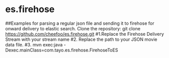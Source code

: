 # es.firehose
##Examples for parsing a regular json file and sending it to firehose for onward delivery to elastic search.
Clone the repository: git clone https://github.com/cheefoo/es.firehose.git
#1.Replace the Firehose Delivery Stream with your stream name
#2. Replace the path to your JSON movie data file.
#3. mvn exec:java -Dexec.mainClass=com.tayo.es.firehose.FirehoseToES 
